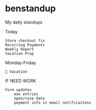 # benstandup
My daily standups

Today

    Store checkout fix
    Recurring Payments
    Weekly Report
    Vacation Prep
    
Monday-Friday

    🌃 Vacation

IF NEED WORK
    
    Form updates
        max entries
        open/cose date
        payment info in email notificaitons
